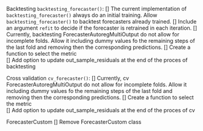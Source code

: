 Backtesting `backtesting_forecaster()`:
    [] The current implementation of `backtesting_forecaster()` always do an initial training. Allow `backtesting_forecaster()` to backtest forecasters already trained.
    [] Include an argument `refit` to decide if the forecaster is retrained in each iteration.
    [] Currently, backtesting ForecasterAutoregMultiOutput do not allow for incomplete folds. Allow it including dummy values fo the remaining steps of the last fold and removing then the corresponding predictions.
    [] Create a function to select the metric  
    [] Add option to update out_sample_residuals at the end of the proces of backtesting

Cross validation `cv_forecaster()`:
    [] Currently, cv ForecasterAutoregMultiOutput do not allow for incomplete folds. Allow it including dummy values fo the remaining steps of the last fold and removing then the corresponding predictions.
    [] Create a function to select the metric  
    [] Add option to update out_sample_residuals at the end of the proces of cv

ForecasterCustom
    [] Remove ForecasterCustom class



